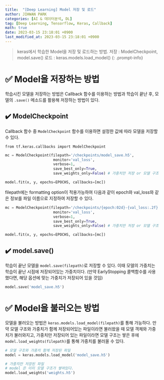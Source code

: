```yaml
---
title:  "[Deep Learning] Model 저장 및 로드"
author: JIHWAN PARK
categories: [AI & 데이터분석, DL]
tag: [Deep Learning, Tensorflow, Keras, Callback]
math: true
date: 2023-03-15 23:18:01 +0900
last_modified_at: 2023-03-15 23:18:01 +0900
---
```

> keras에서 학습한 Model을 저장 및 로드하는 방법.
> 저장 : ModelCheckpoint, model.save()
> 로드 : keras.models.load_model()
{: .prompt-info}

# ✅ Model을 저장하는 방법
학습시킨 모델을 저장하는 방법은 Callback 함수를 이용하는 방법과 학습이 끝난 후, 모델의 `.save()` 메소드를 활용해 저장하는 방법이 있다.

## ✔️ ModelCheckpoint
Callback 함수 중 `ModelCheckpoint` 함수를 이용하면 설정한 값에 따라 모델을 저장할 수 있다. 

`from tf.keras.callbacks import ModelCheckpoint`

```python
mc = ModelCheckpoint(filepath='/checkpoints/model_save.h5',
                      monitor='val_loss',
                      verbose=1,
                      save_best_only=True,
                      save_weights_only=False) # 가중치만 저장 or 모델 구조도 저장

model.fit(x, y, epochs=EPOCHS, callbacks=[mc])
```

filepath에는 formatting option이 적용가능하여 다음과 같이 epoch와 val_loss와 같은 정보를 파일 이름으로 지정하여 저장할 수 있다.

```python
mc = ModelCheckpoint(filepath='/checkpoints/{epoch:02d}-{val_loss:.2f}.h5',
                      monitor='val_loss',
                      verbose=1,
                      save_best_only=True,
                      save_weights_only=False) # 가중치만 저장 or 모델 구조도 저장

model.fit(x, y, epochs=EPOCHS, callbacks=[mc])
```

## ✔️ model.save()
학습이 끝난 모델을 `model.save(filepath)`로 저장할 수 있다. 이때 모델의 가중치는 학습이 끝난 시점에 저장되어있는 가중치이다. (만약 EarlyStopping 콜백함수를 사용했다면, 해당 옵션에 맞는 가중치가 저장되어 있을 것임)

```python
model.save('model_save.h5')
```


# ✅ Model을 불러오는 방법
모델을 불러오는 방법은 `keras.models.load_model(filepath)`를 통해 가능하다. 만약 모델 구조와 가중치가 함께 저장되어있는 파일이라면 불러왔을 때 모델 객체와 가중치가 불러와지고, 가중치만 저장되어 있는 파일이라면 모델 구조는 쌓은 후에 `model.load_weights(filepath)`를 통해 가중치를 불러올 수 있다.

```python
# 모델 구조와 가중치 함께 저장된 파일
model = keras.models.load_model('model_save.h5')

# 가중치만 저장된 파일
# model 은 이미 모델 구조가 쌓여있다.
model.load_weights('weights.h5')
```
